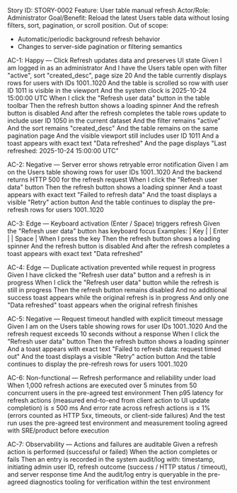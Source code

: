 Story ID: STORY-0002
Feature: User table manual refresh
Actor/Role: Administrator
Goal/Benefit: Reload the latest Users table data without losing filters, sort, pagination, or scroll position.
Out of scope:
- Automatic/periodic background refresh behavior
- Changes to server-side pagination or filtering semantics

AC-1: Happy — Click Refresh updates data and preserves UI state
Given I am logged in as an administrator
And I have the Users table open with filter "active", sort "created_desc", page size 20
And the table currently displays rows for users with IDs 1001..1020
And the table is scrolled so row with user ID 1011 is visible in the viewport
And the system clock is 2025-10-24 15:00:00 UTC
When I click the "Refresh user data" button in the table toolbar
Then the refresh button shows a loading spinner
And the refresh button is disabled
And after the refresh completes the table rows update to include user ID 1050 in the current dataset
And the filter remains "active"
And the sort remains "created_desc"
And the table remains on the same pagination page
And the visible viewport still includes user ID 1011
And a toast appears with exact text "Data refreshed"
And the page displays "Last refreshed: 2025-10-24 15:00:00 UTC"

AC-2: Negative — Server error shows retryable error notification
Given I am on the Users table showing rows for user IDs 1001..1020
And the backend returns HTTP 500 for the refresh request
When I click the "Refresh user data" button
Then the refresh button shows a loading spinner
And a toast appears with exact text "Failed to refresh data"
And the toast displays a visible "Retry" action button
And the table continues to display the pre-refresh rows for users 1001..1020

AC-3: Edge — Keyboard activation (Enter / Space) triggers refresh
Given the "Refresh user data" button has keyboard focus
Examples:
| Key   |
| Enter |
| Space |
When I press the <Key> key
Then the refresh button shows a loading spinner
And the refresh button is disabled
And after the refresh completes a toast appears with exact text "Data refreshed"

AC-4: Edge — Duplicate activation prevented while request in progress
Given I have clicked the "Refresh user data" button and a refresh is in progress
When I click the "Refresh user data" button while the refresh is still in progress
Then the refresh button remains disabled
And no additional success toast appears while the original refresh is in progress
And only one "Data refreshed" toast appears when the original refresh finishes

AC-5: Negative — Request timeout handled with explicit timeout message
Given I am on the Users table showing rows for user IDs 1001..1020
And the refresh request exceeds 10 seconds without a response
When I click the "Refresh user data" button
Then the refresh button shows a loading spinner
And a toast appears with exact text "Failed to refresh data: request timed out"
And the toast displays a visible "Retry" action button
And the table continues to display the pre-refresh rows for users 1001..1020

AC-6: Non-functional — Refresh performance and reliability under load
When 1,000 refresh actions are executed over 5 minutes from 50 concurrent users in the pre-agreed test environment
Then p95 latency for refresh actions (measured end-to-end from client action to UI update completion) is ≤ 500 ms
And error rate across refresh actions is ≤ 1% (errors counted as HTTP 5xx, timeouts, or client-side failures)
And the test run uses the pre-agreed test environment and measurement tooling agreed with SRE/product before execution

AC-7: Observability — Actions and failures are auditable
Given a refresh action is performed (successful or failed)
When the action completes or fails
Then an entry is recorded in the system audit/log with: timestamp, initiating admin user ID, refresh outcome (success / HTTP status / timeout), and server response time
And the audit/log entry is queryable in the pre-agreed diagnostics tooling for verification within the test environment